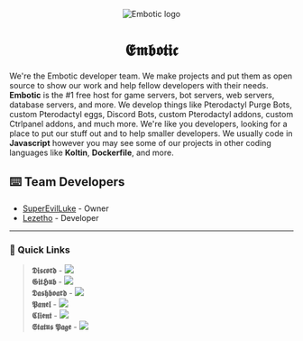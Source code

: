 
<p align="center">
  <img src="https://cdn.discordapp.com/icons/852220533499494411/a_42fe7b380932f46e769a8c648cc0a975.gif" alt="Embotic logo">
</p>
<p align="center">
  <h1 align="center">𝕰𝖒𝖇𝖔𝖙𝖎𝖈</h1>
</p>

We're the Embotic developer team. We make projects and put them as open source to show our work and help fellow developers with their needs. **Embotic** is the #1 free host for game servers, bot servers, web servers, database servers, and more. We develop things like Pterodactyl Purge Bots, custom Pterodactyl eggs, Discord Bots, custom Pterodactyl addons, custom Ctrlpanel addons, and much more. We're like you developers, looking for a place to put our stuff out and to help smaller developers. We usually code in **Javascript** however you may see some of our projects in other coding languages like **Koltin**, **Dockerfile**, and more.

## ⌨️ Team Developers
- [SuperEvilLuke](https://github.com/SuperEvilLuke) - Owner
- [Lezetho](https://github.com/lezetho) - Developer

---
### 📌 Quick Links
> **𝕯𝖎𝖘𝖈𝖔𝖗𝖉** - [![](https://dcbadge.limes.pink/api/server/embotic)](https://discord.gg/D6C3MKrVFg) <br>
> **𝕲𝖎𝖙𝕳𝖚𝖇** - [![](https://img.shields.io/badge/github-%23121011.svg?style=for-the-badge&logo=github&logoColor=white)](https://github.com/embotic-xyz) <br>
> **𝕯𝖆𝖘𝖍𝖇𝖔𝖆𝖗𝖉** - [![](https://img.shields.io/website?url=https%3A%2F%2Fdash.embotic.xyz)](https://dash.embotic.xyz) <br>
> **𝕻𝖆𝖓𝖊𝖑** - [![](https://img.shields.io/website?url=https%3A%2F%2Fpanel.embotic.xyz)](https://panel.embotic.xyz) <br>
> **𝕮𝖑𝖎𝖊𝖓𝖙** - [![](https://img.shields.io/website?url=https%3A%2F%2Fclient.embotic.xyz)](https://client.embotic.xyz) <br>
> **𝕾𝖙𝖆𝖙𝖚𝖘 𝕻𝖆𝖌𝖊** - [![](https://img.shields.io/website?url=https%3A%2F%2Fstatus.embotic.xyz)](https://status.embotic.xyz)

